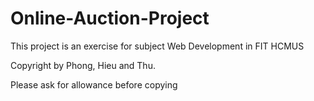 # Online-Auction-Project

This project is an exercise for subject Web Development in FIT HCMUS

Copyright by Phong, Hieu and Thu.

Please ask for allowance before copying
